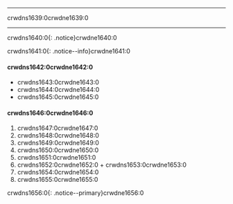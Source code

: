 * * *

crwdns1639:0crwdne1639:0

* * *

crwdns1640:0{: .notice}crwdne1640:0

crwdns1641:0{: .notice--info}crwdne1641:0

#### crwdns1642:0crwdne1642:0

+ crwdns1643:0crwdne1643:0
+ crwdns1644:0crwdne1644:0
+ crwdns1645:0crwdne1645:0

#### crwdns1646:0crwdne1646:0

  1. crwdns1647:0crwdne1647:0
  2. crwdns1648:0crwdne1648:0
  3. crwdns1649:0crwdne1649:0
  4. crwdns1650:0crwdne1650:0
  5. crwdns1651:0crwdne1651:0
  6. crwdns1652:0crwdne1652:0 
    + crwdns1653:0crwdne1653:0
  7. crwdns1654:0crwdne1654:0
  8. crwdns1655:0crwdne1655:0

crwdns1656:0{: .notice--primary}crwdne1656:0
